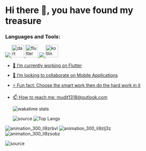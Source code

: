 # Hi there 👋, you have found my treasure 


<h3 align="left">Languages and Tools:</h3>
<p align="left">      <a href="https://developer.android.com" target="_blank">       <img src="https://www.vectorlogo.zone/logos/android/android-icon.svg"/>                               </a>   <a href="https://dart.dev" target="_blank"> <img src="https://www.vectorlogo.zone/logos/dartlang/dartlang-icon.svg" alt="dart" width="40" height="40"/>        </a>        <a href="https://flutter.dev" target="_blank"> <img src="https://www.vectorlogo.zone/logos/flutterio/flutterio-icon.svg" alt="flutter" width="40" height="40"/>       </a>                                          <a href="https://www.java.com" target="_blank"> <img src="https://www.vectorlogo.zone/logos/java/java-icon.svg"/>      </a>    <a href="https://kotlinlang.org" target="_blank"> <img src="https://www.vectorlogo.zone/logos/kotlinlang/kotlinlang-icon.svg" alt="kotlin" width="40" height="40"/>     </p>

- 🔭 I’m currently working on Flutter
- 👯 I’m looking to collaborate on Mobile Applications
- ⚡ Fun fact: Choose the smart work then do the hard work in it
- 📫 How to reach me: mudit1318@outlook.com


 
 
    ![wakatime stats](https://wakatime.com/share/@DeadLegend/35424954-e04a-45f9-802f-16c9f876fcc0.svg)
    
    


  
  ![source](  https://github-readme-stats.vercel.app/api?username=deadlegend1321&show_icons=true&locale=en)      ![Top Langs](https://github-readme-stats.vercel.app/api/top-langs/?username=Deadlegend1321)
  
  


![animation_300_li9zrbvl](https://github.com/Deadlegend1321/Deadlegend1321/assets/51445048/3a2a88c0-869d-4cc3-a8f9-2fd84db56edf) ![animation_300_li9zlj3z](https://github.com/Deadlegend1321/Deadlegend1321/assets/51445048/e4149e1a-c9f6-4a1a-883b-9d158fafb010)  ![animation_300_li9zsobz](https://github.com/Deadlegend1321/Deadlegend1321/assets/51445048/2e9816ff-9694-4ff7-9c45-ee77ca0214b7)

![source](https://user-images.githubusercontent.com/51445048/95010274-8cd1c580-0645-11eb-87a7-3a13f14af549.gif)
<!--
**Deadlegend1321/Deadlegend1321** is a ✨ _special_ ✨ repository because its `README.md` (this file) appears on your GitHub profile.



- 🔭 I’m currently working on Flutter
- 🌱 I’m currently learning ...
- 👯 I’m looking to collaborate on ...
- 🤔 I’m looking for help with ...
- 💬 Ask me about ...
- 📫 How to reach me: ...
- 😄 Pronouns: ...
- ⚡ Fun fact: ...
-->
